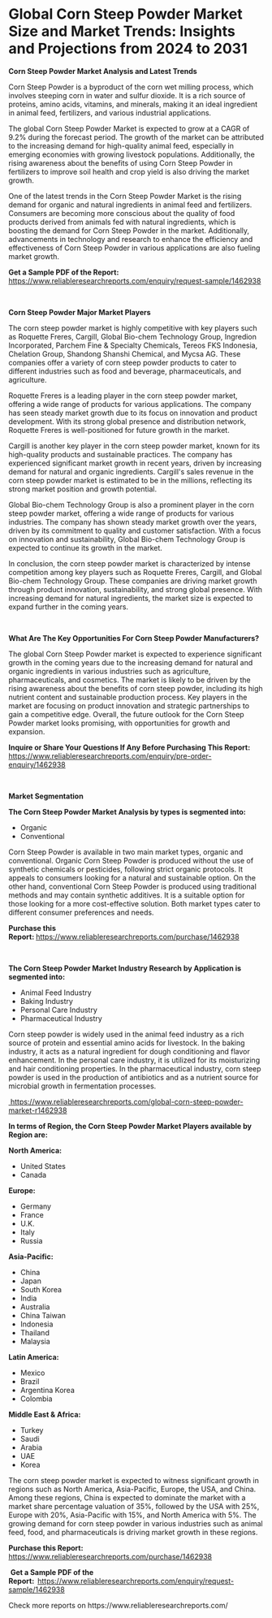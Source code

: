 <p><h1>Global Corn Steep Powder Market Size and Market Trends: Insights and Projections from 2024 to 2031</h1></p><p><strong>Corn Steep Powder Market Analysis and Latest Trends</strong></p>
<p><p>Corn Steep Powder is a byproduct of the corn wet milling process, which involves steeping corn in water and sulfur dioxide. It is a rich source of proteins, amino acids, vitamins, and minerals, making it an ideal ingredient in animal feed, fertilizers, and various industrial applications.</p><p>The global Corn Steep Powder Market is expected to grow at a CAGR of 9.2% during the forecast period. The growth of the market can be attributed to the increasing demand for high-quality animal feed, especially in emerging economies with growing livestock populations. Additionally, the rising awareness about the benefits of using Corn Steep Powder in fertilizers to improve soil health and crop yield is also driving the market growth.</p><p>One of the latest trends in the Corn Steep Powder Market is the rising demand for organic and natural ingredients in animal feed and fertilizers. Consumers are becoming more conscious about the quality of food products derived from animals fed with natural ingredients, which is boosting the demand for Corn Steep Powder in the market. Additionally, advancements in technology and research to enhance the efficiency and effectiveness of Corn Steep Powder in various applications are also fueling market growth.</p></p>
<p><strong>Get a Sample PDF of the Report:&nbsp;</strong> <a href="https://www.reliableresearchreports.com/enquiry/request-sample/1462938">https://www.reliableresearchreports.com/enquiry/request-sample/1462938</a></p>
<p>&nbsp;</p>
<p><strong>Corn Steep Powder Major Market Players</strong></p>
<p><p>The corn steep powder market is highly competitive with key players such as Roquette Freres, Cargill, Global Bio-chem Technology Group, Ingredion Incorporated, Parchem Fine & Specialty Chemicals, Tereos FKS Indonesia, Chelation Group, Shandong Shanshi Chemical, and Mycsa AG. These companies offer a variety of corn steep powder products to cater to different industries such as food and beverage, pharmaceuticals, and agriculture.</p><p>Roquette Freres is a leading player in the corn steep powder market, offering a wide range of products for various applications. The company has seen steady market growth due to its focus on innovation and product development. With its strong global presence and distribution network, Roquette Freres is well-positioned for future growth in the market.</p><p>Cargill is another key player in the corn steep powder market, known for its high-quality products and sustainable practices. The company has experienced significant market growth in recent years, driven by increasing demand for natural and organic ingredients. Cargill's sales revenue in the corn steep powder market is estimated to be in the millions, reflecting its strong market position and growth potential.</p><p>Global Bio-chem Technology Group is also a prominent player in the corn steep powder market, offering a wide range of products for various industries. The company has shown steady market growth over the years, driven by its commitment to quality and customer satisfaction. With a focus on innovation and sustainability, Global Bio-chem Technology Group is expected to continue its growth in the market.</p><p>In conclusion, the corn steep powder market is characterized by intense competition among key players such as Roquette Freres, Cargill, and Global Bio-chem Technology Group. These companies are driving market growth through product innovation, sustainability, and strong global presence. With increasing demand for natural ingredients, the market size is expected to expand further in the coming years.</p></p>
<p>&nbsp;</p>
<p><strong>What Are The Key Opportunities For Corn Steep Powder Manufacturers?</strong></p>
<p><p>The global Corn Steep Powder market is expected to experience significant growth in the coming years due to the increasing demand for natural and organic ingredients in various industries such as agriculture, pharmaceuticals, and cosmetics. The market is likely to be driven by the rising awareness about the benefits of corn steep powder, including its high nutrient content and sustainable production process. Key players in the market are focusing on product innovation and strategic partnerships to gain a competitive edge. Overall, the future outlook for the Corn Steep Powder market looks promising, with opportunities for growth and expansion.</p></p>
<p><strong>Inquire or Share Your Questions If Any Before Purchasing This Report:</strong> <a href="https://www.reliableresearchreports.com/enquiry/pre-order-enquiry/1462938">https://www.reliableresearchreports.com/enquiry/pre-order-enquiry/1462938</a></p>
<p>&nbsp;</p>
<p><strong>Market Segmentation</strong></p>
<p><strong>The Corn Steep Powder Market Analysis by types is segmented into:</strong></p>
<p><ul><li>Organic</li><li>Conventional</li></ul></p>
<p><p>Corn Steep Powder is available in two main market types, organic and conventional. Organic Corn Steep Powder is produced without the use of synthetic chemicals or pesticides, following strict organic protocols. It appeals to consumers looking for a natural and sustainable option. On the other hand, conventional Corn Steep Powder is produced using traditional methods and may contain synthetic additives. It is a suitable option for those looking for a more cost-effective solution. Both market types cater to different consumer preferences and needs.</p></p>
<p><strong>Purchase this Report:&nbsp;</strong><a href="https://www.reliableresearchreports.com/purchase/1462938">https://www.reliableresearchreports.com/purchase/1462938</a></p>
<p>&nbsp;</p>
<p><strong>The Corn Steep Powder Market Industry Research by Application is segmented into:</strong></p>
<p><ul><li>Animal Feed Industry</li><li>Baking Industry</li><li>Personal Care Industry</li><li>Pharmaceutical Industry</li></ul></p>
<p><p>Corn steep powder is widely used in the animal feed industry as a rich source of protein and essential amino acids for livestock. In the baking industry, it acts as a natural ingredient for dough conditioning and flavor enhancement. In the personal care industry, it is utilized for its moisturizing and hair conditioning properties. In the pharmaceutical industry, corn steep powder is used in the production of antibiotics and as a nutrient source for microbial growth in fermentation processes.</p></p>
<p><a href="https://www.reliableresearchreports.com/global-corn-steep-powder-market-r1462938">&nbsp;https://www.reliableresearchreports.com/global-corn-steep-powder-market-r1462938</a></p>
<p><strong>In terms of Region, the Corn Steep Powder Market Players available by Region are:</strong></p>
<p>
    <p> <strong> North America: </strong>
        <ul>
            <li>United States</li>
            <li>Canada</li>
        </ul>
        </p> 
    <p> <strong> Europe: </strong>
        <ul>
            <li>Germany</li>
            <li>France</li>
            <li>U.K.</li>
            <li>Italy</li>
            <li>Russia</li>
        </ul>
        </p> 
    <p> <strong> Asia-Pacific: </strong>
        <ul>
            <li>China</li>
            <li>Japan</li>
            <li>South Korea</li>
            <li>India</li>
            <li>Australia</li>
            <li>China Taiwan</li>
            <li>Indonesia</li>
            <li>Thailand</li>
            <li>Malaysia</li>
        </ul>
        </p> 
    <p> <strong> Latin America: </strong>
        <ul>
            <li>Mexico</li>
            <li>Brazil</li>
            <li>Argentina Korea</li>
            <li>Colombia</li>
        </ul>
        </p> 
    <p> <strong> Middle East & Africa: </strong>
        <ul>
            <li>Turkey</li>
            <li>Saudi</li>
            <li>Arabia</li>
            <li>UAE</li>
            <li>Korea</li>
        </ul>
    </p>
    </p>
<p><p>The corn steep powder market is expected to witness significant growth in regions such as North America, Asia-Pacific, Europe, the USA, and China. Among these regions, China is expected to dominate the market with a market share percentage valuation of 35%, followed by the USA with 25%, Europe with 20%, Asia-Pacific with 15%, and North America with 5%. The growing demand for corn steep powder in various industries such as animal feed, food, and pharmaceuticals is driving market growth in these regions.</p></p>
<p><strong>Purchase this Report: </strong><a href="https://www.reliableresearchreports.com/purchase/1462938">https://www.reliableresearchreports.com/purchase/1462938</a></p>
<p>&nbsp;<strong>Get a Sample PDF of the Report:&nbsp;&nbsp;</strong><a href="https://www.reliableresearchreports.com/enquiry/request-sample/1462938">https://www.reliableresearchreports.com/enquiry/request-sample/1462938</a></p>
<p><strong></strong></p>
<p>Check more reports on https://www.reliableresearchreports.com/</p>